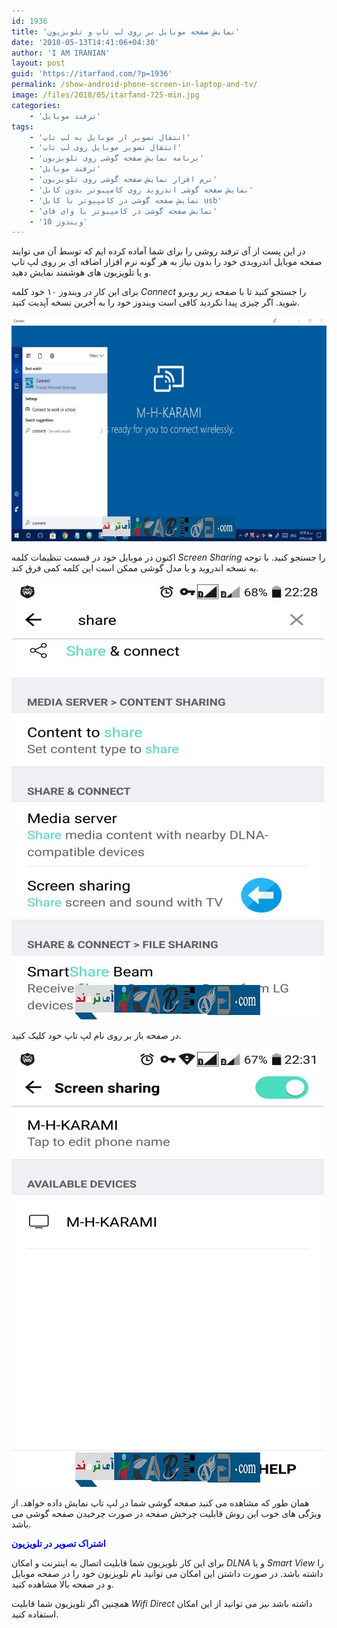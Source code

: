 ```yaml
---
id: 1936
title: 'نمایش صفحه موبایل بر روی لپ تاپ و تلویزیون'
date: '2018-05-13T14:41:06+04:30'
author: 'I AM IRANIAN'
layout: post
guid: 'https://itarfand.com/?p=1936'
permalink: /show-android-phone-screen-in-laptop-and-tv/
image: /files/2018/05/itarfand-725-min.jpg
categories:
    - 'ترفند موبایل'
tags:
    - 'انتقال تصویر از موبایل به لپ تاپ'
    - 'انتقال تصویر موبایل روی لپ تاپ'
    - 'برنامه نمایش صفحه گوشی روی تلویزیون'
    - 'ترفند موبایل'
    - 'نرم افزار نمایش صفحه گوشی روی تلویزیون'
    - 'نمایش صفحه گوشی اندروید روی کامپیوتر بدون کابل'
    - 'نمایش صفحه گوشی در کامپیوتر با کابل usb'
    - 'نمایش صفحه گوشی در کامپیوتر با وای فای'
    - 'ویندوز 10'
---
```


در این پست از آی ترفند روشی را برای شما آماده کرده ایم که توسط آن می توایند صفحه موبایل اندرویدی خود را بدون نیاز به هر گونه نرم افزار اضافه ای بر روی لپ تاپ و یا تلویزیون های هوشمند نمایش دهید.

برای این کار در ویندوز ۱۰ خود کلمه *Connect* را جستجو کنید تا با صفحه زیر روبرو شوید. اگر چیزی پیدا نکردید کافی است ویندوز خود را به آخرین نسخه آپدیت کنید.

![mhkarami97](/files/2018/05/itarfand-722-min.jpg)

اکنون در موبایل خود در قسمت تنظیمات کلمه *Screen Sharing* را جستجو کنید. با توجه به نسخه اندروید و یا مدل گوشی ممکن است این کلمه کمی فرق کند.

![mhkarami97](/files/2018/05/itarfand-723-min.jpg)

در صفحه باز بر روی نام لپ تاپ خود کلیک کنید.

![mhkarami97](/files/2018/05/itarfand-724-min.jpg)

همان طور که مشاهده می کنید صفحه گوشی شما در لپ تاپ نمایش داده خواهد. از ویژگی های خوب این روش قابلیت چرخش صفحه در صورت چرخیدن صفحه گوشی می باشد.

<span style="color: #0000ff;">**اشتراک تصویر در تلویزیون**</span>

برای این کار تلویزیون شما قابلیت اتصال به اینترنت و امکان *DLNA* و یا *Smart View* را داشته باشد. در صورت داشتن این امکان می توانید نام تلویزیون خود را در صفحه موبایل و در صفحه بالا مشاهده کنید.

همچنین اگر تلویزیون شما قابلیت *Wifi Direct* داشته باشد نیز می توانید از این امکان استفاده کنید.